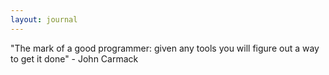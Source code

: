 ```yaml
---
layout: journal
---
```

"The mark of a good programmer: given any tools you will figure out a way to get it done" - John Carmack